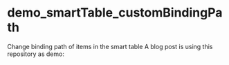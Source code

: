 # demo_smartTable_customBindingPath
Change binding path of items in the smart table
A blog post is using this repository as demo:
